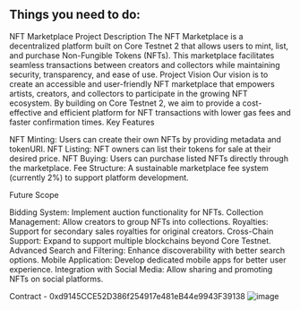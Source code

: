 ## Things you need to do:
NFT Marketplace
Project Description
The NFT Marketplace is a decentralized platform built on Core Testnet 2 that allows users to mint, list, and purchase Non-Fungible Tokens (NFTs). This marketplace facilitates seamless transactions between creators and collectors while maintaining security, transparency, and ease of use.
Project Vision
Our vision is to create an accessible and user-friendly NFT marketplace that empowers artists, creators, and collectors to participate in the growing NFT ecosystem. By building on Core Testnet 2, we aim to provide a cost-effective and efficient platform for NFT transactions with lower gas fees and faster confirmation times.
Key Features

NFT Minting: Users can create their own NFTs by providing metadata and tokenURI.
NFT Listing: NFT owners can list their tokens for sale at their desired price.
NFT Buying: Users can purchase listed NFTs directly through the marketplace.
Fee Structure: A sustainable marketplace fee system (currently 2%) to support platform development.

Future Scope

Bidding System: Implement auction functionality for NFTs.
Collection Management: Allow creators to group NFTs into collections.
Royalties: Support for secondary sales royalties for original creators.
Cross-Chain Support: Expand to support multiple blockchains beyond Core Testnet.
Advanced Search and Filtering: Enhance discoverability with better search options.
Mobile Application: Develop dedicated mobile apps for better user experience.
Integration with Social Media: Allow sharing and promoting NFTs on social platforms.


Contract - 0xd9145CCE52D386f254917e481eB44e9943F39138
![image](https://github.com/user-attachments/assets/a1acf3be-755f-42a2-8eb3-ed9ee3c08189)
